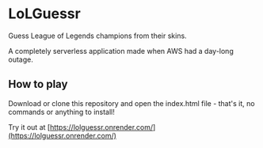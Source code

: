 # LoLGuessr

Guess League of Legends champions from their skins.

A completely serverless application made when AWS had a day-long outage.

## How to play

Download or clone this repository and open the index.html file - that's it, no commands or anything to install!

Try it out at [https://lolguessr.onrender.com/](https://lolguessr.onrender.com/)

